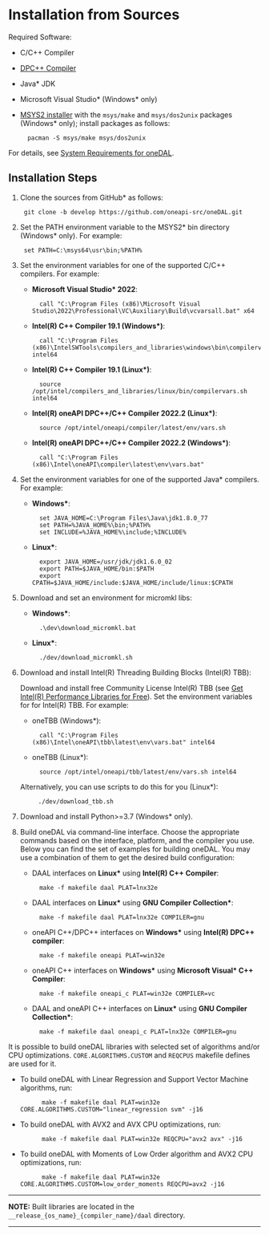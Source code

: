 <!--
******************************************************************************
* Copyright 2014 Intel Corporation
*
* Licensed under the Apache License, Version 2.0 (the "License");
* you may not use this file except in compliance with the License.
* You may obtain a copy of the License at
*
*     http://www.apache.org/licenses/LICENSE-2.0
*
* Unless required by applicable law or agreed to in writing, software
* distributed under the License is distributed on an "AS IS" BASIS,
* WITHOUT WARRANTIES OR CONDITIONS OF ANY KIND, either express or implied.
* See the License for the specific language governing permissions and
* limitations under the License.
*******************************************************************************/-->

# Installation from Sources

Required Software:
* C/C++ Compiler
* [DPC++ Compiler](https://www.intel.com/content/www/us/en/developer/tools/oneapi/dpc-compiler.html)
* Java\* JDK
* Microsoft Visual Studio\* (Windows\* only)
* [MSYS2 installer](http://msys2.github.io) with the `msys/make` and `msys/dos2unix` packages (Windows\* only); install packages as follows:

        pacman -S msys/make msys/dos2unix

For details, see [System Requirements for oneDAL](https://software.intel.com/content/www/us/en/develop/articles/system-requirements-for-oneapi-data-analytics-library.html).

## Installation Steps
1. Clone the sources from GitHub\* as follows:

        git clone -b develop https://github.com/oneapi-src/oneDAL.git

2. Set the PATH environment variable to the MSYS2\* bin directory (Windows\* only). For example:

        set PATH=C:\msys64\usr\bin;%PATH%

3. Set the environment variables for one of the supported C/C++ compilers. For example:

    - **Microsoft Visual Studio\* 2022**:

            call "C:\Program Files (x86)\Microsoft Visual Studio\2022\Professional\VC\Auxiliary\Build\vcvarsall.bat" x64

    - **Intel(R) C++ Compiler 19.1 (Windows\*)**:

            call "C:\Program Files (x86)\IntelSWTools\compilers_and_libraries\windows\bin\compilervars.bat" intel64

    - **Intel(R) C++ Compiler 19.1 (Linux\*)**:

            source /opt/intel/compilers_and_libraries/linux/bin/compilervars.sh intel64

    - **Intel(R) oneAPI DPC++/C++ Compiler 2022.2 (Linux\*)**:

            source /opt/intel/oneapi/compiler/latest/env/vars.sh

    - **Intel(R) oneAPI DPC++/C++ Compiler 2022.2 (Windows\*)**:

            call "C:\Program Files (x86)\Intel\oneAPI\compiler\latest\env\vars.bat"

4. Set the environment variables for one of the supported Java\* compilers. For example:

    - **Windows\***:

            set JAVA_HOME=C:\Program Files\Java\jdk1.8.0_77
            set PATH=%JAVA_HOME%\bin;%PATH%
            set INCLUDE=%JAVA_HOME%\include;%INCLUDE%

    - **Linux\***:

            export JAVA_HOME=/usr/jdk/jdk1.6.0_02
            export PATH=$JAVA_HOME/bin:$PATH
            export CPATH=$JAVA_HOME/include:$JAVA_HOME/include/linux:$CPATH

5. Download and set an environment for micromkl libs:

    - **Windows\***:

            .\dev\download_micromkl.bat

    - **Linux\***:

            ./dev/download_micromkl.sh

6. Download and install Intel(R) Threading Building Blocks (Intel(R) TBB):

    Download and install free Community License Intel(R) TBB (see [Get Intel(R) Performance Libraries for Free](https://registrationcenter.intel.com/en/forms/?productid=2558&licensetype=2)).
    Set the environment variables for for Intel(R) TBB. For example:

    - oneTBB (Windows\*):

            call "C:\Program Files (x86)\Intel\oneAPI\tbb\latest\env\vars.bat" intel64

    - oneTBB (Linux\*):

            source /opt/intel/oneapi/tbb/latest/env/vars.sh intel64

    Alternatively, you can use scripts to do this for you (Linux\*):

            ./dev/download_tbb.sh

7. Download and install Python>=3.7 (Windows\* only).

8. Build oneDAL via command-line interface. Choose the appropriate commands based on the interface, platform, and the compiler you use. Below you can find the set of examples for building oneDAL. You may use a combination of them to get the desired build configuration:

    - DAAL interfaces on **Linux\*** using **Intel(R) C++ Compiler**:

            make -f makefile daal PLAT=lnx32e

    - DAAL interfaces on **Linux\*** using **GNU Compiler Collection\***:

            make -f makefile daal PLAT=lnx32e COMPILER=gnu

    - oneAPI C++/DPC++ interfaces on **Windows\*** using **Intel(R) DPC++ compiler**:

            make -f makefile oneapi PLAT=win32e

    - oneAPI C++ interfaces on **Windows\*** using **Microsoft Visual\* C++ Compiler**:

            make -f makefile oneapi_c PLAT=win32e COMPILER=vc

    - DAAL and oneAPI C++ interfaces on **Linux\*** using **GNU Compiler Collection\***:

            make -f makefile daal oneapi_c PLAT=lnx32e COMPILER=gnu

It is possible to build oneDAL libraries with selected set of algorithms and/or CPU optimizations. `CORE.ALGORITHMS.CUSTOM` and `REQCPUS` makefile defines are used for it.

- To build oneDAL with Linear Regression and Support Vector Machine algorithms, run:

            make -f makefile daal PLAT=win32e CORE.ALGORITHMS.CUSTOM="linear_regression svm" -j16


- To build oneDAL with AVX2 and AVX CPU optimizations, run:

            make -f makefile daal PLAT=win32e REQCPU="avx2 avx" -j16


- To build oneDAL with Moments of Low Order algorithm and AVX2 CPU optimizations, run:

            make -f makefile daal PLAT=win32e CORE.ALGORITHMS.CUSTOM=low_order_moments REQCPU=avx2 -j16



---
**NOTE:** Built libraries are located in the `__release_{os_name}_{compiler_name}/daal` directory.

---
